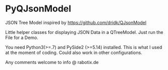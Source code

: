 # PyQJsonModel
JSON Tree Model inspired by https://github.com/dridk/QJsonModel

Little helper classes for displaying JSON Data in a QTreeModel. Just run the File for a Demo.

You need Python3(>=.7) and PySide2 (>=5.14) installed. This is what I used at the moment of coding. Could also work in other configurations.

Any comments welcome to info @ rabotix.de
